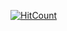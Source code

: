 [![HitCount](http://hits.dwyl.com/declanwoods/declanwoods.svg)](http://hits.dwyl.com/declanwoods/declanwoods)
